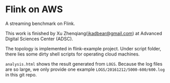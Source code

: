 Flink on AWS
===================

A streaming benchmark on Flink.

This work is finished by Xu Zhenqiang(jkadbear@gmail.com) at Advanced Digital Sciences Center (ADSC). 

The topology is implemented in flink-example project. Under script folder, there lies some dirty shell scripts for operating cloud machines.

`analysis.html` shows the result generated from `LOGS`. Because the log files are so large, we only provide one example `LOGS/20161212/5000-600/600.log` in this git repo.

